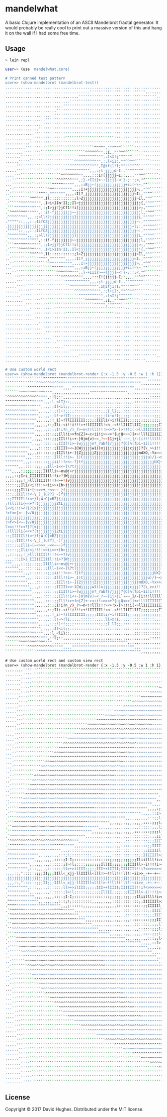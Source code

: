 # mandelwhat

A basic Clojure implementation of an ASCII Mandelbrot fractal generator.  It
would probably be really cool to print out a massive version of this and hang
it on the wall if I had some free time.

## Usage

```sh
> lein repl

user=> (use 'mandelwhat.core)

# Print canned test pattern
user=> (show-mandelbrot (mandelbrot-test))
....................................................................................................
......................................'''''''''''''''''''''''''.....................................
.................................'''''''''''''''''''''''''''''''''''................................
.............................'''''''''''''''''''''''''''''''''''''''''''............................
..........................'''''''''''''''''''''''''''''''''''''''''''''''''.........................
.......................'''''''''''''''''''''''''''''''''''''''''''''''''''''''......................
.....................'''''''''''''''''''''''''''''''''''''''''''''''''''''''''''....................
..................'''''''''''''''''''''''''''''''''''''''''''''''''''''''''''''''''.................
.................'''''''''''''''''''''''''''''''''''''''''''''''''''''''''''''''''''................
...............'''''''''''''''''''''''''''''''''''''''''''''''''''''''''''''''''''''''..............
.............'''''''''''''''''''''''''''''''''''''''''''''''''''''''''''''''''''''''''''............
............'''''''''''''''``````````````````````''''''''''''''''''''''''''''''''''''''''...........
...........'''''''''''````````````````````````````````''''''''''''''''''''''''''''''''''''..........
.........'''''''''``````````````````````^^^^","""^^^``````''''''''''''''''''''''''''''''''''........
........''''''''````````````````````^^^^^^"",;I,,""^^^^`````'''''''''''''''''''''''''''''''''.......
.......''''''````````````````````^^^^^^^^""",:l<I!j"^^^^^``````'''''''''''''''''''''''''''''''......
......'''''````````````````````^^^^^^^^^""",:;l+iI:,""^^^^^``````''''''''''''''''''''''''''''''.....
.....''''````````````````````^^^^^^^^^"""",I@ifj1!I;""""^^^^```````'''''''''''''''''''''''''''''....
.....'''```````````````````^^^^^^^^^"",,,:;l-jjjjd-I:,""""^^^^``````''''''''''''''''''''''''''''....
....'''``````````````````^^^^^^^^"",,,,:::I![jjjjj~I;:,,,,""^^^``````''''''''''''''''''''''''''''...
...''``````````````````^^^^^^^""",;}-+IIi}>~+{jjj]~<!}-;::;<,"^````````'''''''''''''''''''''''''''..
...'`````````````````^^^^^""""",,,;iBjj~(jjjjjjjjjjjjj+ii(~\~,"^````````''''''''''''''''''''''''''..
..''```````````````^^^"""""""",,,;I!+jjjjjjjjjjjjjjjjjjjjjj>;,"^^```````'''''''''''''''''''''''''''.
..'````````````^^^",""""""",,,,:I[?_jjjjjjjjjjjjjjjjjjjjjj<I:,""^^```````''''''''''''''''''''''''''.
..`````````^^^^"",Il:::::::::::;l>Zjjjjjjjjjjjjjjjjjjjjjjjj>Il,"^^````````'''''''''''''''''''''''''.
.'````^^^^^^^""",,I<i>IIn!II;;Il<jjjjjjjjjjjjjjjjjjjjjjjjjjjj{,"^^^```````''''''''''''''''''''''''''
.```^^^^^^^""""",:;I>jj?}jCf1!!i]jjjjjjjjjjjjjjjjjjjjjjjjjjj>;,"^^^````````'''''''''''''''''''''''''
.`^^^^^^^^""""",::i!-fjjjjjjjj~~jjjjjjjjjjjjjjjjjjjjjjjjjjjjjl,"^^^````````'''''''''''''''''''''''''
.^^^^^^^"",,,:;>ll!?jjjjjjjjjjj}jjjjjjjjjjjjjjjjjjjjjjjjjjjjL,""^^^````````'''''''''''''''''''''''''
."""""::,,,::;IifCZjjjjjjjjjjjjjjjjjjjjjjjjjjjjjjjjjjjjjjjj~:,""^^^^```````'''''''''''''''''''''''''
.jjjjjjjjjjjjjjjjjjjjjjjjjjjjjjjjjjjjjjjjjjjjjjjjjjjjjjjj+l;:,""^^^^```````'''''''''''''''''''''''''
."""""::,,,::;IifCZjjjjjjjjjjjjjjjjjjjjjjjjjjjjjjjjjjjjjjjj~:,""^^^^```````'''''''''''''''''''''''''
.^^^^^^^"",,,:;>ll!?jjjjjjjjjjj}jjjjjjjjjjjjjjjjjjjjjjjjjjjjL,""^^^````````'''''''''''''''''''''''''
.`^^^^^^^^""""",::i!-fjjjjjjjj~~jjjjjjjjjjjjjjjjjjjjjjjjjjjjjl,"^^^````````'''''''''''''''''''''''''
.```^^^^^^^""""",:;I>jj?}jCf1!!i]jjjjjjjjjjjjjjjjjjjjjjjjjjj>;,"^^^````````'''''''''''''''''''''''''
.'````^^^^^^^""",,I<i>IIn!II;;Il<jjjjjjjjjjjjjjjjjjjjjjjjjjjj{,"^^^```````''''''''''''''''''''''''''
..`````````^^^^"",Il:::::::::::;l>Zjjjjjjjjjjjjjjjjjjjjjjjj>Il,"^^````````'''''''''''''''''''''''''.
..'````````````^^^",""""""",,,,:I[?_jjjjjjjjjjjjjjjjjjjjjj<I:,""^^```````''''''''''''''''''''''''''.
..''```````````````^^^"""""""",,,;I!+jjjjjjjjjjjjjjjjjjjjjj>;,"^^```````'''''''''''''''''''''''''''.
...'`````````````````^^^^^""""",,,;iBjj~(jjjjjjjjjjjjj+ii(~\~,"^````````''''''''''''''''''''''''''..
...''``````````````````^^^^^^^""",;}-+IIi}>~+{jjj]~<!}-;::;<,"^````````'''''''''''''''''''''''''''..
....'''``````````````````^^^^^^^^"",,,,:::I![jjjjj~I;:,,,,""^^^``````''''''''''''''''''''''''''''...
.....'''```````````````````^^^^^^^^^"",,,:;l-jjjjd-I:,""""^^^^``````''''''''''''''''''''''''''''....
.....''''````````````````````^^^^^^^^^"""",I@ifj1!I;""""^^^^```````'''''''''''''''''''''''''''''....
......'''''````````````````````^^^^^^^^^""",:;l+iI:,""^^^^^``````''''''''''''''''''''''''''''''.....
.......''''''````````````````````^^^^^^^^""",:l<I!j"^^^^^``````'''''''''''''''''''''''''''''''......
........''''''''````````````````````^^^^^^"",;I,,""^^^^`````'''''''''''''''''''''''''''''''''.......
.........'''''''''``````````````````````^^^^","""^^^``````''''''''''''''''''''''''''''''''''........
...........'''''''''''````````````````````````````````''''''''''''''''''''''''''''''''''''..........
............'''''''''''''''``````````````````````''''''''''''''''''''''''''''''''''''''''...........
.............'''''''''''''''''''''''''''''''''''''''''''''''''''''''''''''''''''''''''''............
...............'''''''''''''''''''''''''''''''''''''''''''''''''''''''''''''''''''''''..............
.................'''''''''''''''''''''''''''''''''''''''''''''''''''''''''''''''''''................
..................'''''''''''''''''''''''''''''''''''''''''''''''''''''''''''''''''.................
.....................'''''''''''''''''''''''''''''''''''''''''''''''''''''''''''....................
.......................'''''''''''''''''''''''''''''''''''''''''''''''''''''''......................
..........................'''''''''''''''''''''''''''''''''''''''''''''''''.........................
.............................'''''''''''''''''''''''''''''''''''''''''''............................
.................................'''''''''''''''''''''''''''''''''''................................
......................................'''''''''''''''''''''''''.....................................

# Use custom world rect
user=> (show-mandelbrot (mandelbrot-render {:x -1.5 :y -0.5 :w 1 :h 1}))
`````````````````^^^^^^^^^^""""""""""""""""""""""""""""""""""""",,,,,,,,,,,,,:::;;Ili<_i!!i<+w-W(jjj
``````````````^^^^^^^^^^""""""""""""""""""""""""""""""""""""",,,,,,,,,,,,,,:::;Il!!<~({<>><!jj?jjjjj
``````````^^^^^^^^^^^""""",,,,"""""""""""""""""""""""""""",,,,,,,,,,,,,,,::::;I![\[U&{?[()_?)jjjjjjj
``````^^^^^^^^^^^^""",,,,,,,,,,,,,,,,,""""""""""""""""",,,,,,,,,,,,,,,::::::;;Il[{tq[j8fjj)jjjjjjjjj
`^^^^^^^^^^^^^^"""",:!l;::,,,,,,,,,,,,,,,,,,,,,,,,,,,,,,,,,,,,,,,:::::::::;;;;Il!>\}t^jjjjpjjjjjjjjj
^^^^^^^^^^^^""""",,,:l_<lI}::,,,,,,,,,,,,,,,,,,,,,,,,,,,,,:::::::::::::::;;;;IIl!!>~uQjjjjjjjjjjjjjj
^^^^^^^^^^"""""",,,,:;Il<il;;::::::::::::::::::::::::::::::::::::::::::;;;;;;Ill!i><+]Zjhjjjjjjjjjjj
^^^^^^^"""""""",,,,,:;;!)+!;;;;::::::::::::;;;I_lI;;;:::::::::::::::::;;;;;;IIl!?*+~??fjjjjjjjjjjjjj
^^^^^"""""""""",,,,,:;l!~>!lI;;;;;::::::;;;;;li~x!I;;;;;:::::::::::;;;;;;;;Il!>1BJj[}jjjjjjjjjjjjjjj
^^^""""""""""",,,,,,:!_i]~!llIIIIIII;;;;;IIIli/~i!lIIII;;;;;;;;;;;;;;;;;;IIl!>}bj^jj:jjjjjjjjjjjjjjj
^"""""""""""",,,,,,::;Ili-<i!!i!!!>+!lIIIIIl!<n_-<!!lIIIIlIII;;;;;;;;IIIIIll!i<?{Yjjjjjjjjjjjjjjjjjj
""""""""""""",,,,,,::;;I!i?n_/)_?>~n<!!lll!!!><+?x-[>!!!i(->llIIIIIIIIIIIlll!i<+-}fjjjjjjjjjjjjjjjjj
""""""""""""",,,,,:::;;;Ill!i>+fn{Z]+~c<ii!i>><+?{ujQ<>>]]+>!lllIIIIIIIllll!i<{(1fjjjjjjjjjjjjjjjjjj
"""""""""""",,,,,::::;;;IIl!!i<+-}0jm{v)~<_?~~)1j+jL`-~~_]/-[i!!!llllllll!!i~Chjjjjjjjjjjjjjjjjjjjjj
"""""""""""",,,,::::::;;IIIl!i>~]wjjjjjn?_?abf}/jjjj?{C]%(fp1~1i)i!!!!!!!!ii<+]mJjjjjjjjjjjjjjjjjjjj
""""""""""",,,,:::::::;IIIIl><~1CWjjjjjw1))xjjjjjjjjjjjjcjjj)?[\_>>i!!!!iii>~tnXjjjjjjjjjjjjjjjjjjjj
"""""""""",,,,:::::::;;IIIl!i+-]{ZjjjjjjZjjjjjjjjjjjjjjjjjjjmdXO,-Yx>>iii>><-x%jjjjjjjjjjjjjjjjjjjjj
""""""""",,,:::::::::;Illl!!i>~_1)Cjjjjjjjjjjjjjjjjjjjjjjjjjjjjju)/}~<>>><<~-YCjjjjjjjjjjjjjjjjjjjjj
"""""""",,,::::::::;;iii!!!><~-?}tfjjjjjjjjjjjjjjjjjjjjjjjjjjjjjjjjUX}~~~~~+[jjjjjjjjjjjjjjjjjjjjjjj
"""""",,,:::::;;;;;Ill~1<<~]\?t(jjjjjjjjjjjjjjjjjjjjjjjjjjjjjjjjjjjjjj'_+++-jjjjjjjjjjjjjjjjjjjjjjjj
""",,,,:;;;;;;;;;IIIlli>~nv@j+rjjjjjjjjjjjjjjjjjjjjjjjjjjjjjjjjjjjjjjjj[---]jjjjjjjjjjjjjjjjjjjjjjjj
,,,,::;I>i_IIIIIIIIIl!!i>?]Wjjjjjjjjjjjjjjjjjjjjjjjjjjjjjjjjjjjjjjjjjjjj%]]}jjjjjjjjjjjjjjjjjjjjjjjj
,,:::;;;!_>llllIIIl!!!!<~+?)vjjjjjjjjjjjjjjjjjjjjjjjjjjjjjjjjjjjjjjjjjjj/{})jjjjjjjjjjjjjjjjjjjjjjjj
:::::;;Ili/<i!!!!><ii>>+[h>jjjjjjjjjjjjjjjjjjjjjjjjjjjjjjjjjjjjjjjjjjjjjj&(/jjjjjjjjjjjjjjjjjjjjjjjj
::::;;;Illi~[~<>>+_~<<~~-}fjjjjjjjjjjjjjjjjjjjjjjjjjjjjjjjjjjjjjjjjjjjjjjjjxjjjjjjjjjjjjjjjjjjjjjjjj
:::;;IIIl!!<-\_)_]u??]_-]fjjjjjjjjjjjjjjjjjjjjjjjjjjjjjjjjjjjjjjjjjjjjjjjjUXjjjjjjjjjjjjjjjjjjjjjjjj
::;IIIIIl!i<+}fjW;C}xBZ}{jjjjjjjjjjjjjjjjjjjjjjjjjjjjjjjjjjjjjjjjjjjjjjjjjjZjjjjjjjjjjjjjjjjjjjjjjjj
;!llllli{<<+?[tjjjjjjjjZtLjjjjjjjjjjjjjjjjjjjjjjjjjjjjjjjjjjjjjjjjjjjjjjjjj&jjjjjjjjjjjjjjjjjjjjjjjj
l<<i!!!><?}?[xjjjjjjjjjjjjjjjjjjjjjjjjjjjjjjjjjjjjjjjjjjjjjjjjjjjjjjjjjjjjj(jjjjjjjjjjjjjjjjjjjjjjjj
!>f<>{<~-]v/0jjjjjjjjjjjjjjjjjjjjjjjjjjjjjjjjjjjjjjjjjjjjjjjjjjjjjjjjjjjjjjjjjjjjjjjjjjjjjjjjjjjjjjj
jjjjjjjjjjjjjjjjjjjjjjjjjjjjjjjjjjjjjjjjjjjjjjjjjjjjjjjjjjjjjjjjjjjjjjjjjjjjjjjjjjjjjjjjjjjjjjjjjjjj
!>f<>{<~-]v/0jjjjjjjjjjjjjjjjjjjjjjjjjjjjjjjjjjjjjjjjjjjjjjjjjjjjjjjjjjjjjjjjjjjjjjjjjjjjjjjjjjjjjjj
l<<i!!!><?}?[xjjjjjjjjjjjjjjjjjjjjjjjjjjjjjjjjjjjjjjjjjjjjjjjjjjjjjjjjjjjjj(jjjjjjjjjjjjjjjjjjjjjjjj
;!llllli{<<+?[tjjjjjjjjZtLjjjjjjjjjjjjjjjjjjjjjjjjjjjjjjjjjjjjjjjjjjjjjjjjj&jjjjjjjjjjjjjjjjjjjjjjjj
::;IIIIIl!i<+}fjW;C}xBZ}{jjjjjjjjjjjjjjjjjjjjjjjjjjjjjjjjjjjjjjjjjjjjjjjjjjZjjjjjjjjjjjjjjjjjjjjjjjj
:::;;IIIl!!<-\_)_]u??]_-]fjjjjjjjjjjjjjjjjjjjjjjjjjjjjjjjjjjjjjjjjjjjjjjjjUXjjjjjjjjjjjjjjjjjjjjjjjj
::::;;;Illi~[~<>>+_~<<~~-}fjjjjjjjjjjjjjjjjjjjjjjjjjjjjjjjjjjjjjjjjjjjjjjjjxjjjjjjjjjjjjjjjjjjjjjjjj
:::::;;Ili/<i!!!!><ii>>+[h>jjjjjjjjjjjjjjjjjjjjjjjjjjjjjjjjjjjjjjjjjjjjjj&(/jjjjjjjjjjjjjjjjjjjjjjjj
,,:::;;;!_>llllIIIl!!!!<~+?)vjjjjjjjjjjjjjjjjjjjjjjjjjjjjjjjjjjjjjjjjjjj/{})jjjjjjjjjjjjjjjjjjjjjjjj
,,,,::;I>i_IIIIIIIIIl!!i>?]Wjjjjjjjjjjjjjjjjjjjjjjjjjjjjjjjjjjjjjjjjjjjj%]]}jjjjjjjjjjjjjjjjjjjjjjjj
""",,,,:;;;;;;;;;IIIlli>~nv@j+rjjjjjjjjjjjjjjjjjjjjjjjjjjjjjjjjjjjjjjjj[---]jjjjjjjjjjjjjjjjjjjjjjjj
"""""",,,:::::;;;;;Ill~1<<~]\?t(jjjjjjjjjjjjjjjjjjjjjjjjjjjjjjjjjjjjjj'_+++-jjjjjjjjjjjjjjjjjjjjjjjj
"""""""",,,::::::::;;iii!!!><~-?}tfjjjjjjjjjjjjjjjjjjjjjjjjjjjjjjjjUX}~~~~~+[jjjjjjjjjjjjjjjjjjjjjjj
""""""""",,,:::::::::;Illl!!i>~_1)Cjjjjjjjjjjjjjjjjjjjjjjjjjjjjju)/}~<>>><<~-YCjjjjjjjjjjjjjjjjjjjjj
"""""""""",,,,:::::::;;IIIl!i+-]{ZjjjjjjZjjjjjjjjjjjjjjjjjjjmdXO,-Yx>>iii>><-x%jjjjjjjjjjjjjjjjjjjjj
""""""""""",,,,:::::::;IIIIl><~1CWjjjjjw1))xjjjjjjjjjjjjcjjj)?[\_>>i!!!!iii>~tnXjjjjjjjjjjjjjjjjjjjj
"""""""""""",,,,::::::;;IIIl!i>~]wjjjjjn?_?abf}/jjjj?{C]%(fp1~1i)i!!!!!!!!ii<+]mJjjjjjjjjjjjjjjjjjjj
"""""""""""",,,,,::::;;;IIl!!i<+-}0jm{v)~<_?~~)1j+jL`-~~_]/-[i!!!llllllll!!i~Chjjjjjjjjjjjjjjjjjjjjj
""""""""""""",,,,,:::;;;Ill!i>+fn{Z]+~c<ii!i>><+?{ujQ<>>]]+>!lllIIIIIIIllll!i<{(1fjjjjjjjjjjjjjjjjjj
""""""""""""",,,,,,::;;I!i?n_/)_?>~n<!!lll!!!><+?x-[>!!!i(->llIIIIIIIIIIIlll!i<+-}fjjjjjjjjjjjjjjjjj
^"""""""""""",,,,,,::;Ili-<i!!i!!!>+!lIIIIIl!<n_-<!!lIIIIlIII;;;;;;;;IIIIIll!i<?{Yjjjjjjjjjjjjjjjjjj
^^^""""""""""",,,,,,:!_i]~!llIIIIIII;;;;;IIIli/~i!lIIII;;;;;;;;;;;;;;;;;;IIl!>}bj^jj:jjjjjjjjjjjjjjj
^^^^^"""""""""",,,,,:;l!~>!lI;;;;;::::::;;;;;li~x!I;;;;;:::::::::::;;;;;;;;Il!>1BJj[}jjjjjjjjjjjjjjj
^^^^^^^"""""""",,,,,:;;!)+!;;;;::::::::::::;;;I_lI;;;:::::::::::::::::;;;;;;IIl!?*+~??fjjjjjjjjjjjjj
^^^^^^^^^^"""""",,,,:;Il<il;;::::::::::::::::::::::::::::::::::::::::::;;;;;;Ill!i><+]Zjhjjjjjjjjjjj
^^^^^^^^^^^^""""",,,:l_<lI}::,,,,,,,,,,,,,,,,,,,,,,,,,,,,,:::::::::::::::;;;;IIl!!>~uQjjjjjjjjjjjjjj
`^^^^^^^^^^^^^^"""",:!l;::,,,,,,,,,,,,,,,,,,,,,,,,,,,,,,,,,,,,,,,:::::::::;;;;Il!>\}t^jjjjpjjjjjjjjj
``````^^^^^^^^^^^^""",,,,,,,,,,,,,,,,,""""""""""""""""",,,,,,,,,,,,,,,::::::;;Il[{tq[j8fjj)jjjjjjjjj
``````````^^^^^^^^^^^""""",,,,"""""""""""""""""""""""""""",,,,,,,,,,,,,,,::::;I![\[U&{?[()_?)jjjjjjj
``````````````^^^^^^^^^^""""""""""""""""""""""""""""""""""""",,,,,,,,,,,,,,:::;Il!!<~({<>><!jj?jjjjj

# Use custom world rect and custom view rect
user=> (show-mandelbrot (mandelbrot-render {:x -1.5 :y -0.5 :w 1 :h 1} {:x 0 :y 0 :w 150 :h 90))
........''''''``````````````````````````````````````````````````````````````````^^^^^^^^^^^^^"""""""""""""""""""""""""""
........'''''`````````````````````````````````````````````````````````````````^^^^^^^^^^^^""""""""""""""""""""""""""""""
.......'''''```````````````````````````````````````````````````````````````^^^^^^^^^^^^"""""""""""""""""""""""""""""""""
.......'''''````````````````````````````````````````````````````````````^^^^^^^^^^^^^"""""",,,,,""""""""""""""""""""""""
.......''''``````````````````````````````````````````````````````````^^^^^^^^^^^^^"""",,,,,,,,,,,,,,,,,"""""""""""""""""
.......''''``````````````````````````````````````````````````````^^^^^^^^^^^^^^^"""",::::,,,,,,,,,,,,,,,,,,,""""""""""""
......''''```````````````````````````````````````````````````^^^^^^^^^^^^^^^^^"""",,:l[;:::,,,,,,,,,,,,,,,,,,,,,,,,,,,,,
......''''```````````````````````````````````````````````^^^^^^^^^^^^^^^^^^^""""",,::I?lI;;;:,,,,,,,,,,,,,,,,,,,,,,,,,,,
......'''````````````````````````````````````````````^^^^^^^^^^^^^^^^^^^^^"""""",,,::;I!<!i!I:::,,,,,,,,,,,,,,,,,,,,,,,,
.....''''````````````````````````````````````````^^^^^^^^^^^^^^^^^^^^^^^""""""",,,,,:;;l!<ilI;;:::::::::::::::::::::::::
.....'''`````````````````````````````````````^^^^^^^^^^^^^^^^^^^^^^^^^"""""""",,,,,,:;;I!<~!;;;;;::::::::::::::::;;I!>I;
.....'''`````````````````````````````````^^^^^^^^^^^^^^^^^^^^^^^^^^^"""""""""",,,,,,:;;Ii}_!I;;;;;:::::::::::::;;;;li-!I
.....''``````````````````````````````^^^^^^^^^^^^^^^^^^^^^^^^^^^^^""""""""""",,,,,,,:;Ili[>!lII;;;;;;:::::::;;;;;Il!>-_l
....'''```````````````````````````^^^^^^^^^^^^^^^^^^^^^^^^^^^^^^""""""""""""",,,,,,,:l!_(->!llIIIIII;;;;;;;;;;;IIlz]1~il
....'''````````````````````````^^^^^^^^^^^^^^^^^^^^^^^^^^^^^^^"""""""""""""",,,,,,,,:Il!i_\<!lllIIIIll-lIIIIIIIIll<}+<i!
....''``````````````````````^^^^^^^^^^^^^^^^^^^^^^^^^^^^^^^^^""""""""""""""",,,,,,,::;Ill>-<ii!!ii!!!<+!lIIIIIIll!<1_+<<
....''````````````````````^^^^^^^^^^^^^^^^^^^^^^^^^^^^^^^^^""""""""""""""""",,,,,,,::;;;!~<)+<++~_>i>~t>!!lIIlll!ii~r?xu
...''```````````````````^^^^^^^^^^^^^^^^^^^^^^^^^^^^^^^^^^""""""""""""""""",,,,,,,:::;;;Il!-<<~1][{~+?x~>i>i!!!!!i><~_]j
...''`````````````````^^^^^^^^^^^^^^^^^^^^^^^^^^^^^^^^^^""""""""""""""""""",,,,,,::::;;;IIll!i><+)u\[.]+~--<ii!!i>><~_[1
...''```````````````^^^^^^^^^^^^^^^^^^^^^^^^^^^^^^^^^^^"""""""""""""""""""",,,,,,::::;;;;IIl!!!>\{?t/u1}?[\~>>>\<<<--}zv
...'``````````````^^^^^^^^^^^^^^^^^^^^^^^^^^^^^^^^^^^""""""""""""""""""""",,,,,,::::::;;IIIIl!!i<~_?\d.n(rq{~~+/_++-)ujj
...'````````````^^^^^^^^^^^^^^^^^^^^^^^^^^^^^^^^^^^^"""""""""""""""""""""",,,,,:::::::;;IIIIl!!i>~_1fjjjjjO(?_-[n%f[{jjj
..''```````````^^^^^^^^^^^^^^^^^^^^^^^^^^^^^^^^^^^""""""""""""""""""""""",,,,,::::::::;;IIIIl!i><-j(Qjjjjjjj}}}1*jjj8zOj
..''`````````^^^^^^^^^^^^^^^^^^^^^^^^^^^^^^^^^^^^"""""""""""""""""""""""",,,,:::::::::;;IIIIl_U__nrjjjjjjjjp\\jjpjjjjjjj
..'`````````^^^^^^^^^^^^^^^^^^^^^^^^^^^^^^^^^^^^"""""""""""""""""""""""",,,,:::::::::;;IIIIl!i~?--[t-jjjjjjLZjjjjjjjjjjj
..'````````^^^^^^^^^^^^^^^^^^^^^^^^^^^^^^^^^^^^"""""""""""""""""""""""",,,,::::::::::;;IIll!!i><~+]Ozjjjjjjjjjjjjjjjjjjj
..'```````^^^^^^^^^^^^^^^^^^^^^^^^^^^^^^^^^^^"""""""""""""""""""""""""",,,::::::::::;;Illl!!!i>>~+?[fzC&jjjjjjjjjjjjjjjj
..'``````^^^^^^^^^^^^^^^^^^^^^^^^^^^^^^^^^^^""""""""""""""""""""""""",,,,::::::::::;;lii!!!!i<<+--[txjjjjjjjjjjjjjjjjjjj
..``````^^^^^^^^^^^^^^^^^^^^^^^^^^^^^^^^^^^""""""""""""""""""""""""",,,:::::::::;;;IIl>jY>>>+_+_[j*ujjjjjjjjjjjjjjjjjjjj
.'`````^^^^^^^^^^^^^^^^^^^^^^^^^^^^^^^^^^^"""""""""""""""""""""""",,,,::;;;;;;;;;;IIll>+v__?np{}{jjjjjjjjjjjjjjjjjjjjjjj
.'````^^^^^^^^^^^^^^^^^^^^^^^^^^^^^^^^^^"""""""""""""""""""""""",,,,:;;;;;;;;;;;IIIIll!i<~n\0hCjrjjjjjjjjjjjjjjjjjjjjjjj
.'```^^^^^^^^^^^^^^^^^^^^^^^^^^^^^^^^^^"""""""""""""""""""""",,,,,::I>!lI;;;;IIIIIIIl!!i>>_n/Ojjjjjjjjjjjjjjjjjjjjjjjjjj
.'```^^^^^^^^^^^^^^^^^^^^^^^^^^^^^^^^^"""""""""""""""",,,,,,,,,,:::;;l~_illIIIIIIIIll!!i><+-1djjjjjjjjjjjjjjjjjjjjjjjjjj
.```^^^^^^^^^^^^^^^^^^^^^^^^^^^^^^^^^"""""""""",,,,,,,,,,,,,,,::::;;;li)>!llllIIIll!!!!i<~+?[fjjjjjjjjjjjjjjjjjjjjjjjjjj
.``^^^^^^^^^^^^^^^^^^^^^^^^^^^^^^^^""""""",,,,,,,,,,,,,,,,,,::::::;;;li~}>i!!!!!!>iiiii<x?[Yczjjjjjjjjjjjjjjjjjjjjjjjjjj
.``^^^^^^^^^^^^^^^^^^^^^^^^^^^^^^^""""",,,,,,,,,,,,,,,,,,,:::::::;;;;ll)_->i!!!ii/<>>>><+-_Ojjjjjjjjjjjjjjjjjjjjjjjjjjjj
.`^^^^^^^^^^^^^^^^^^^^^^^^^^^^^^"""",,,,,,,,,,,,,,,,,,,,:::::::::;;;IIl!i<n~Y>>><)+<<><~+-}tpjjjjjjjjjjjjjjjjjjjjjjjjjjj
.`^^^^^^^^^^^^^^^^^^^^^^^^^^^^""",,,,,,,,,,,,,,,,,,,,,::::::::::;;;IIIl!!>+)?~+~~])__j+_-/:jjjjjjjjjjjjjjjjjjjjjjjjjjjjj
.`^^^^^^""""""""""""""^^^^""""",,,,,,,,,,,,,,,,,,,,,::::::::::::;;IIIIl!!_]C1v1]?nr{Y{???}rjjjjjjjjjjjjjjjjjjjjjjjjjjjjj
.^^^^"""""""""""""""""""",,,;::::::,,,,,,,,,,,,,,,::::::::::::;;IIIIIl!!i>~]{vjd\jj+xmj{}{jjjjjjjjjjjjjjjjjjjjjjjjjjjjjj
.^^"""""""""""",,,,,,,,,:::;!;:::::::::,,,,,,,,,::::::::::::;;IIIIIIl>i>>>+_Uxjjjjjjjjj /\Qjjjjjjjjjjjjjjjjjjjjjjjjjjjjj
.^""""""""""",,,,,,,,,::::;I-I;::::::::::::::::;;;;;;;;;;;;Iliillll!i>c~~+]//jjjjjjjjjjjjx*jjjjjjjjjjjjjjjjjjjjjjjjjjjjj
."""""""""",,,,,,,,,::::::;l>!l;::::;;;;;;;IllII;;;;;;;IIIIll>-i!!!!i>~)}?[1wjjjjjjjjjjjj[jjjjjjjjjjjjjjjjjjjjjjjjjjjjjj
.""""""""",:::,,,,,::::::;ll>+>ilIII;;;;;III++lIIII;IIIIIIl!!i?<>>>>><+?x\nj#jjjjjjjjjjjjjjjjjjjjjjjjjjjjjjjjjjjjjjjjjjj
.,,,::,":::::;;;;II;;;IIll<_xjj-llIIIll<lll!>~!!ll!(!ll!!~ii>>_-+~-+~-]1f'jjjjjjjjjjjjjjjjjjjjjjjjjjjjjjjjjjjjjjjjjjjjjj
.jjjjjjjjjjjjjjjjjjjjjjjjjjjjjjjjjjjjjjjjjjjjjjjjjjjjjjjjjjjjjjjjjjjjjjjjjjjjjjjjjjjjjjjjjjjjjjjjjjjjjjjjjjjjjjjjjjjjjjj
.,,,::,":::::;;;;II;;;IIll<_xjj-llIIIll<lll!>~!!ll!(!ll!!~ii>>_-+~-+~-]1f'jjjjjjjjjjjjjjjjjjjjjjjjjjjjjjjjjjjjjjjjjjjjjj
.""""""""",:::,,,,,::::::;ll>+>ilIII;;;;;III++lIIII;IIIIIIl!!i?<>>>>><+?x\nj#jjjjjjjjjjjjjjjjjjjjjjjjjjjjjjjjjjjjjjjjjjj
."""""""""",,,,,,,,,::::::;l>!l;::::;;;;;;;IllII;;;;;;;IIIIll>-i!!!!i>~)}?[1wjjjjjjjjjjjj[jjjjjjjjjjjjjjjjjjjjjjjjjjjjjj
.^""""""""""",,,,,,,,,::::;I-I;::::::::::::::::;;;;;;;;;;;;Iliillll!i>c~~+]//jjjjjjjjjjjjx*jjjjjjjjjjjjjjjjjjjjjjjjjjjjj
.^^"""""""""""",,,,,,,,,:::;!;:::::::::,,,,,,,,,::::::::::::;;IIIIIIl>i>>>+_Uxjjjjjjjjj /\Qjjjjjjjjjjjjjjjjjjjjjjjjjjjjj
.^^^^"""""""""""""""""""",,,;::::::,,,,,,,,,,,,,,,::::::::::::;;IIIIIl!!i>~]{vjd\jj+xmj{}{jjjjjjjjjjjjjjjjjjjjjjjjjjjjjj
.`^^^^^^""""""""""""""^^^^""""",,,,,,,,,,,,,,,,,,,,,::::::::::::;;IIIIl!!_]C1v1]?nr{Y{???}rjjjjjjjjjjjjjjjjjjjjjjjjjjjjj
.`^^^^^^^^^^^^^^^^^^^^^^^^^^^^""",,,,,,,,,,,,,,,,,,,,,::::::::::;;;IIIl!!>+)?~+~~])__j+_-/:jjjjjjjjjjjjjjjjjjjjjjjjjjjjj
.`^^^^^^^^^^^^^^^^^^^^^^^^^^^^^^"""",,,,,,,,,,,,,,,,,,,,:::::::::;;;IIl!i<n~Y>>><)+<<><~+-}tpjjjjjjjjjjjjjjjjjjjjjjjjjjj
.``^^^^^^^^^^^^^^^^^^^^^^^^^^^^^^^""""",,,,,,,,,,,,,,,,,,,:::::::;;;;ll)_->i!!!ii/<>>>><+-_Ojjjjjjjjjjjjjjjjjjjjjjjjjjjj
.``^^^^^^^^^^^^^^^^^^^^^^^^^^^^^^^^""""""",,,,,,,,,,,,,,,,,,::::::;;;li~}>i!!!!!!>iiiii<x?[Yczjjjjjjjjjjjjjjjjjjjjjjjjjj
.```^^^^^^^^^^^^^^^^^^^^^^^^^^^^^^^^^"""""""""",,,,,,,,,,,,,,,::::;;;li)>!llllIIIll!!!!i<~+?[fjjjjjjjjjjjjjjjjjjjjjjjjjj
.'```^^^^^^^^^^^^^^^^^^^^^^^^^^^^^^^^^"""""""""""""""",,,,,,,,,,:::;;l~_illIIIIIIIIll!!i><+-1djjjjjjjjjjjjjjjjjjjjjjjjjj
.'```^^^^^^^^^^^^^^^^^^^^^^^^^^^^^^^^^^"""""""""""""""""""""",,,,,::I>!lI;;;;IIIIIIIl!!i>>_n/Ojjjjjjjjjjjjjjjjjjjjjjjjjj
.'````^^^^^^^^^^^^^^^^^^^^^^^^^^^^^^^^^^"""""""""""""""""""""""",,,,:;;;;;;;;;;;IIIIll!i<~n\0hCjrjjjjjjjjjjjjjjjjjjjjjjj
.'`````^^^^^^^^^^^^^^^^^^^^^^^^^^^^^^^^^^^"""""""""""""""""""""""",,,,::;;;;;;;;;;IIll>+v__?np{}{jjjjjjjjjjjjjjjjjjjjjjj
..``````^^^^^^^^^^^^^^^^^^^^^^^^^^^^^^^^^^^""""""""""""""""""""""""",,,:::::::::;;;IIl>jY>>>+_+_[j*ujjjjjjjjjjjjjjjjjjjj
..'``````^^^^^^^^^^^^^^^^^^^^^^^^^^^^^^^^^^^""""""""""""""""""""""""",,,,::::::::::;;lii!!!!i<<+--[txjjjjjjjjjjjjjjjjjjj
..'```````^^^^^^^^^^^^^^^^^^^^^^^^^^^^^^^^^^^"""""""""""""""""""""""""",,,::::::::::;;Illl!!!i>>~+?[fzC&jjjjjjjjjjjjjjjj
..'````````^^^^^^^^^^^^^^^^^^^^^^^^^^^^^^^^^^^^"""""""""""""""""""""""",,,,::::::::::;;IIll!!i><~+]Ozjjjjjjjjjjjjjjjjjjj
..'`````````^^^^^^^^^^^^^^^^^^^^^^^^^^^^^^^^^^^^"""""""""""""""""""""""",,,,:::::::::;;IIIIl!i~?--[t-jjjjjjLZjjjjjjjjjjj
..''`````````^^^^^^^^^^^^^^^^^^^^^^^^^^^^^^^^^^^^"""""""""""""""""""""""",,,,:::::::::;;IIIIl_U__nrjjjjjjjjp\\jjpjjjjjjj
..''```````````^^^^^^^^^^^^^^^^^^^^^^^^^^^^^^^^^^^""""""""""""""""""""""",,,,,::::::::;;IIIIl!i><-j(Qjjjjjjj}}}1*jjj8zOj
...'````````````^^^^^^^^^^^^^^^^^^^^^^^^^^^^^^^^^^^^"""""""""""""""""""""",,,,,:::::::;;IIIIl!!i>~_1fjjjjjO(?_-[n%f[{jjj
...'``````````````^^^^^^^^^^^^^^^^^^^^^^^^^^^^^^^^^^^""""""""""""""""""""",,,,,,::::::;;IIIIl!!i<~_?\d.n(rq{~~+/_++-)ujj
...''```````````````^^^^^^^^^^^^^^^^^^^^^^^^^^^^^^^^^^^"""""""""""""""""""",,,,,,::::;;;;IIl!!!>\{?t/u1}?[\~>>>\<<<--}zv
...''`````````````````^^^^^^^^^^^^^^^^^^^^^^^^^^^^^^^^^^""""""""""""""""""",,,,,,::::;;;IIll!i><+)u\[.]+~--<ii!!i>><~_[1
...''```````````````````^^^^^^^^^^^^^^^^^^^^^^^^^^^^^^^^^^""""""""""""""""",,,,,,,:::;;;Il!-<<~1][{~+?x~>i>i!!!!!i><~_]j
....''````````````````````^^^^^^^^^^^^^^^^^^^^^^^^^^^^^^^^^""""""""""""""""",,,,,,,::;;;!~<)+<++~_>i>~t>!!lIIlll!ii~r?xu
....''``````````````````````^^^^^^^^^^^^^^^^^^^^^^^^^^^^^^^^^""""""""""""""",,,,,,,::;Ill>-<ii!!ii!!!<+!lIIIIIIll!<1_+<<
....'''````````````````````````^^^^^^^^^^^^^^^^^^^^^^^^^^^^^^^"""""""""""""",,,,,,,,:Il!i_\<!lllIIIIll-lIIIIIIIIll<}+<i!
....'''```````````````````````````^^^^^^^^^^^^^^^^^^^^^^^^^^^^^^""""""""""""",,,,,,,:l!_(->!llIIIIII;;;;;;;;;;;IIlz]1~il
.....''``````````````````````````````^^^^^^^^^^^^^^^^^^^^^^^^^^^^^""""""""""",,,,,,,:;Ili[>!lII;;;;;;:::::::;;;;;Il!>-_l
.....'''`````````````````````````````````^^^^^^^^^^^^^^^^^^^^^^^^^^^"""""""""",,,,,,:;;Ii}_!I;;;;;:::::::::::::;;;;li-!I
.....'''`````````````````````````````````````^^^^^^^^^^^^^^^^^^^^^^^^^"""""""",,,,,,:;;I!<~!;;;;;::::::::::::::::;;I!>I;
.....''''````````````````````````````````````````^^^^^^^^^^^^^^^^^^^^^^^""""""",,,,,:;;l!<ilI;;:::::::::::::::::::::::::
......'''````````````````````````````````````````````^^^^^^^^^^^^^^^^^^^^^"""""",,,::;I!<!i!I:::,,,,,,,,,,,,,,,,,,,,,,,,
......''''```````````````````````````````````````````````^^^^^^^^^^^^^^^^^^^""""",,::I?lI;;;:,,,,,,,,,,,,,,,,,,,,,,,,,,,
......''''```````````````````````````````````````````````````^^^^^^^^^^^^^^^^^"""",,:l[;:::,,,,,,,,,,,,,,,,,,,,,,,,,,,,,
.......''''``````````````````````````````````````````````````````^^^^^^^^^^^^^^^"""",::::,,,,,,,,,,,,,,,,,,,""""""""""""
.......''''``````````````````````````````````````````````````````````^^^^^^^^^^^^^"""",,,,,,,,,,,,,,,,,"""""""""""""""""
.......'''''````````````````````````````````````````````````````````````^^^^^^^^^^^^^"""""",,,,,""""""""""""""""""""""""
.......'''''```````````````````````````````````````````````````````````````^^^^^^^^^^^^"""""""""""""""""""""""""""""""""
........'''''`````````````````````````````````````````````````````````````````^^^^^^^^^^^^""""""""""""""""""""""""""""""
```

## License

Copyright © 2017 David Hughes.  Distributed under the MIT license.
